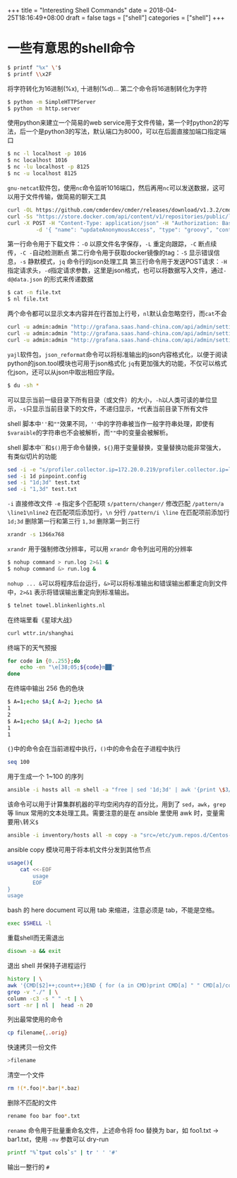 +++
title = "Interesting Shell Commands"
date = 2018-04-25T18:16:49+08:00
draft = false
tags = ["shell"]
categories = ["shell"]
+++

# 一些有意思的shell命令

```bash
$ printf "%x" \'$
$ printf \\x2F
```

将字符转化为16进制(%x), 十进制(%d)...
第二个命令将16进制转化为字符

```bash
$ python -m SimpleHTTPServer
$ python -m http.server
```

使用python来建立一个简易的web service用于文件传输，第一个时python2的写法，后一个是python3的写法，默认端口为8000，可以在后面直接加端口指定端口

```bash
$ nc -l localhost -p 1016
$ nc localhost 1016
$ nc -lu localhost -p 8125
$ nc -u localhost 8125
```

`gnu-netcat`软件包，使用`nc`命令监听1016端口，然后再用`nc`可以发送数据，这可以用于文件传输，做简易的聊天工具

```bash
curl -OL https://github.com/cmderdev/cmder/releases/download/v1.3.2/cmder.zip
curl -Ss "https://store.docker.com/api/content/v1/repositories/public/library/$@/tags?page_size=25&page=1" | jq '."results"[]["name"]' | sort -r
curl -X POST -H "Content-Type: application/json" -H "Authorization: Basic YWRtaW46YWRtaW4xMjM=" 'http://localhost:8081/service/siesta/rest/v1/script/' \
         -d '{ "name": "updateAnonymousAccess", "type": "groovy", "content": "security.setAnonymousAccess(Boolean.valueOf(args))" }'
```

第一行命令用于下载文件：`-O` 以原文件名字保存，`-L` 重定向跟踪，`-C` 断点续传，`-C -`自动检测断点
第二行命令用于获取docker镜像的tag：`-S` 显示错误信息，`-s` 静默模式，`jq` 命令行的json处理工具
第三行命令用于发送POST请求：`-H`指定请求头，`-d`指定请求参数，这里是json格式，也可以将数据写入文件，通过`-d@data.json` 的形式来传递数据

```bash
$ cat -n file.txt
$ nl file.txt
```

两个命令都可以显示文本内容并在行首加上行号，`nl`默认会忽略空行，而`cat`不会

```bash
curl -u admin:admin "http://grafana.saas.hand-china.com/api/admin/settings" 2>/dev/null | json_reformat
curl -u admin:admin "http://grafana.saas.hand-china.com/api/admin/settings" 2>/dev/null | python -m json.tool
curl -u admin:admin "http://grafana.saas.hand-china.com/api/admin/settings" 2>/dev/null | jq.[]
```

`yajl`软件包，`json_reformat`命令可以将标准输出的json内容格式化，以便于阅读
python的json.tool模块也可用于json格式化
`jq`有更加强大的功能，不仅可以格式化json，还可以从json中取出相应字段。

```bash
$ du -sh *
```

可以显示当前一级目录下所有目录（或文件）的大小，`-h`以人类可读的单位显示，`-s`只显示当前目录下的文件，不递归显示，`*`代表当前目录下所有文件

shell 脚本中`''`和`""`效果不同，`''`中的字符串被当作一般字符串处理，即使有`$varaible`的字符串也不会被解析，而`""`中的变量会被解析。

shell 脚本中\`\`和`$()`用于命令替换，`${}`用于变量替换，变量替换功能非常强大，有类似切片的功能

```bash
sed -i -e "s/profiler.collector.ip=172.20.0.219/profiler.collector.ip=localhost/" -e "/profiler.collector.ip=/a profiler.jvm.vendor.name=Oracle" -e "s/profiler.sampling.rate=20/profiler.sampling.rate=1/" pinpoint.config
sed -i 1d pinpoint.config
sed -i "1d;3d" test.txt
sed -i "1,3d" test.txt
```

`-i` 直接修改文件
`-e` 指定多个匹配项
`s/pattern/changer/` 修改匹配
`/pattern/a \line1\nline2` 在匹配项后添加行，`\n` 分行
`/pattern/i \line` 在匹配项前添加行
`1d;3d` 删除第一行和第三行
`1,3d` 删除第一到三行

```bash
xrandr -s 1366x768
```

`xrandr` 用于强制修改分辨率，可以用 `xrandr` 命令列出可用的分辨率

```bash
$ nohup command > run.log 2>&1 &
$ nohup command &> run.log &
```

`nohup ... &`可以将程序后台运行，`&>`可以将标准输出和错误输出都重定向到文件中，`2>&1` 表示将错误输出重定向到标准输出。

```bash
$ telnet towel.blinkenlights.nl
```

在终端里看《星球大战》

```bash
curl wttr.in/shanghai
```

终端下的天气预报

```bash
for code in {0..255};do
    echo -en "\e[38;05;${code}m██"
done
```

在终端中输出 256 色的色块

```bash
$ A=1;echo $A;{ A=2; };echo $A
1
2
$ A=1;echo $A;( A=2; );echo $A
1
1 
```

`{}`中的命令会在当前进程中执行，`()`中的命令会在子进程中执行

```bash
seq 100
```
用于生成一个 1~100 的序列

```bash
ansible -i hosts all -m shell -a "free | sed '1d;3d' | awk '{print \$3/\$2}'" | grep -v SUCCESS | awk '{sum += $1;} END {print $sum/NR}'
```

该命令可以用于计算集群机器的平均空闲内存的百分比，用到了 `sed`，`awk`，`grep` 等 linux 常用的文本处理工具。需要注意的是在 ansible 里使用 awk 时，变量需要用`\`转义`$`

```bash
ansible -i inventory/hosts all -m copy -a "src=/etc/yum.repos.d/Centos-7.repo backup=yes dest=/etc/yum.repos.d"
```

ansible copy 模块可用于将本机文件分发到其他节点

```bash
usage(){
	cat <<-EOF
		usage
		EOF
}
usage
```

bash 的 here document 可以用 tab 来缩进，注意必须是 tab，不能是空格。

```bash
exec $SHELL -l
```

重载shell而无需退出

```bash
disown -a && exit
```

退出 shell 并保持子进程运行

```bash
history | \
awk '{CMD[$2]++;count++;}END { for (a in CMD)print CMD[a] " " CMD[a]/count*100 "% " a;}' | \
grep -v "./" | \
column -c3 -s " " -t | \
sort -nr | nl |  head -n 20
```

列出最常使用的命令

```bash
cp filename{,.orig}
```

快速拷贝一份文件

```bash
>filename
```

清空一个文件

```bash
rm !(*.foo|*.bar|*.baz)
```

删除不匹配的文件

```bash
rename foo bar foo*.txt 
```

`rename` 命令用于批量重命名文件，上述命令将 foo 替换为 bar，如 foo1.txt → bar1.txt，使用 `-nv` 参数可以 dry-run

```bash
printf "%`tput cols`s" | tr ' ' '#'
```

输出一整行的 `#`
